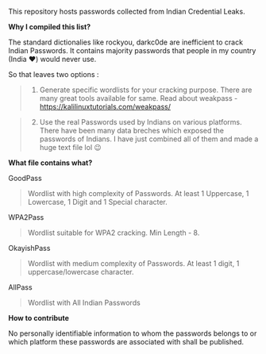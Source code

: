 This repository hosts passwords collected from Indian Credential Leaks.

**Why I compiled this list?**

The standard dictionalies like rockyou, darkc0de are inefficient to crack Indian Passwords.
It contains majority passwords that people in my country (India ❤️) would never use.

So that leaves two options :

> 1. Generate specific wordlists for your cracking purpose. There are many great tools available for same. 
   Read about weakpass - https://kalilinuxtutorials.com/weakpass/

> 2. Use the real Passwords used by Indians on various platforms.
   There have been many data breches which exposed the passwords of Indians.
   I have just combined all of them and made a huge text file lol 😉

**What file contains what?**

GoodPass
> Wordlist with high complexity of Passwords.
> At least 1 Uppercase, 1 Lowercase, 1 Digit and 1 Special character.

WPA2Pass
> Wordlist suitable for WPA2 cracking.
> Min Length - 8.

OkayishPass
> Wordlist with medium complexity of Passwords.
> At least 1 digit, 1 uppercase/lowercase character.

AllPass
> Wordlist with All Indian Passwords

**How to contribute**

No personally identifiable information to whom the passwords belongs to or which platform these passwords are associated with shall be published.
